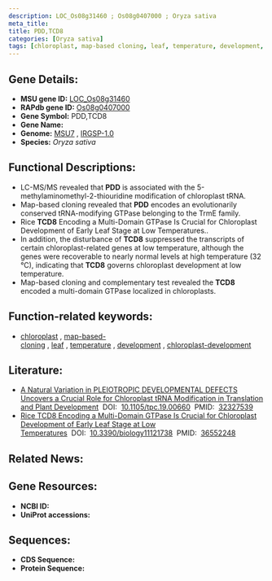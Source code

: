 ```yaml
---
description: LOC_Os08g31460 ; Os08g0407000 ; Oryza sativa
meta_title:
title: PDD,TCD8
categories: [Oryza sativa]
tags: [chloroplast, map-based cloning, leaf, temperature, development, chloroplast development]
---
```


## Gene Details:
- **MSU gene ID:** [LOC_Os08g31460](http://rice.uga.edu/cgi-bin/ORF_infopage.cgi?orf=LOC_Os08g31460)  
- **RAPdb gene ID:** [Os08g0407000](https://rapdb.dna.affrc.go.jp/locus/?name=Os08g0407000)  
- **Gene Symbol:** PDD,TCD8
- **Gene Name:**
- **Genome:**  [MSU7](http://rice.uga.edu/)&nbsp;,&nbsp;[IRGSP-1.0](https://rapdb.dna.affrc.go.jp/download/irgsp1.html)
- **Species:** *Oryza sativa*

## Functional Descriptions:
   - LC-MS/MS revealed that **PDD** is associated with the 5-methylaminomethyl-2-thiouridine modification of chloroplast tRNA.
   - Map-based cloning revealed that **PDD** encodes an evolutionarily conserved tRNA-modifying GTPase belonging to the TrmE family.
   - Rice **TCD8** Encoding a Multi-Domain GTPase Is Crucial for Chloroplast Development of Early Leaf Stage at Low Temperatures..
   - In addition, the disturbance of **TCD8** suppressed the transcripts of certain chloroplast-related genes at low temperature, although the genes were recoverable to nearly normal levels at high temperature (32 °C), indicating that **TCD8** governs chloroplast development at low temperature.
   - Map-based cloning and complementary test revealed the **TCD8** encoded a multi-domain GTPase localized in chloroplasts.

## Function-related keywords:
   - [chloroplast](/tags/chloroplast/)&nbsp;,&nbsp;[map-based-cloning](/tags/map-based-cloning/)&nbsp;,&nbsp;[leaf](/tags/leaf/)&nbsp;,&nbsp;[temperature](/tags/temperature/)&nbsp;,&nbsp;[development](/tags/development/)&nbsp;,&nbsp;[chloroplast-development](/tags/chloroplast-development/)

## Literature:
   - [A Natural Variation in PLEIOTROPIC DEVELOPMENTAL DEFECTS Uncovers a Crucial Role for Chloroplast tRNA Modification in Translation and Plant Development](https://www.doi.org/10.1105/tpc.19.00660)&nbsp;&nbsp;DOI:&nbsp;&nbsp;[10.1105/tpc.19.00660](https://www.doi.org/10.1105/tpc.19.00660)&nbsp;&nbsp;PMID:&nbsp;&nbsp;[32327539](https://pubmed.ncbi.nlm.nih.gov/32327539/)
   - [Rice TCD8 Encoding a Multi-Domain GTPase Is Crucial for Chloroplast Development of Early Leaf Stage at Low Temperatures](https://www.doi.org/10.3390/biology11121738)&nbsp;&nbsp;DOI:&nbsp;&nbsp;[10.3390/biology11121738](https://www.doi.org/10.3390/biology11121738)&nbsp;&nbsp;PMID:&nbsp;&nbsp;[36552248](https://pubmed.ncbi.nlm.nih.gov/36552248/)

## Related News:

## Gene Resources:
- **NCBI ID:**  []()
- **UniProt accessions:** [](https://www.uniprot.org/uniprotkb//entry)

## Sequences:
- **CDS Sequence:**
- **Protein Sequence:**
